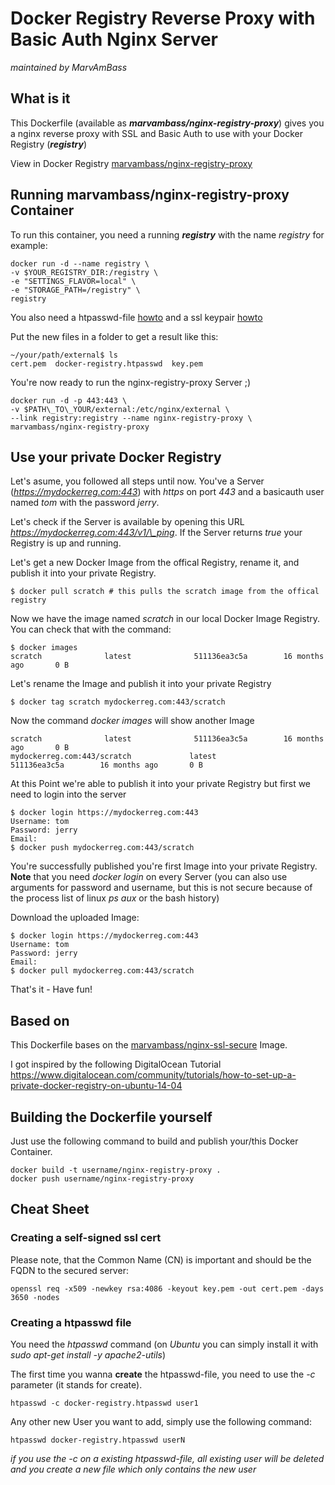 # Docker Registry Reverse Proxy with Basic Auth Nginx Server
_maintained by MarvAmBass_

## What is it

This Dockerfile (available as ___marvambass/nginx-registry-proxy___) gives you a nginx reverse proxy with SSL and Basic Auth to use with your Docker Registry (___registry___)

View in Docker Registry [marvambass/nginx-registry-proxy](https://registry.hub.docker.com/u/marvambass/nginx-registry-proxy/)

## Running marvambass/nginx-registry-proxy Container 

To run this container, you need a running ___registry___ with the name _registry_ for example:

    docker run -d --name registry \
    -v $YOUR_REGISTRY_DIR:/registry \
    -e "SETTINGS_FLAVOR=local" \
    -e "STORAGE_PATH=/registry" \
    registry

You also need a htpasswd-file [howto](#creating-a-htpasswd-file) and a ssl keypair [howto](#creating-a-self-signed-ssl-cert)

Put the new files in a folder to get a result like this:

    ~/your/path/external$ ls
    cert.pem  docker-registry.htpasswd  key.pem

You're now ready to run the nginx-registry-proxy Server ;)

    docker run -d -p 443:443 \
    -v $PATH\_TO\_YOUR/external:/etc/nginx/external \
    --link registry:registry --name nginx-registry-proxy \
    marvambass/nginx-registry-proxy

## Use your private Docker Registry

Let's asume, you followed all steps until now. You've a Server (_https://mydockerreg.com:443_) with _https_ on port _443_ and a basicauth user named _tom_ with the password _jerry_.

Let's check if the Server is available by opening this URL _https://mydockerreg.com:443/v1/\_ping_. If the Server returns _true_ your Registry is up and running.

Let's get a new Docker Image from the offical Registry, rename it, and publish it into your private Registry.

    $ docker pull scratch # this pulls the scratch image from the offical registry

Now we have the image named _scratch_ in our local Docker Image Registry. You can check that with the command:

    $ docker images
    scratch              latest              511136ea3c5a        16 months ago       0 B

Let's rename the Image and publish it into your private Registry

    $ docker tag scratch mydockerreg.com:443/scratch

Now the command _docker images_ will show another Image

    scratch              latest              511136ea3c5a        16 months ago       0 B
    mydockerreg.com:443/scratch             latest              511136ea3c5a        16 months ago       0 B

At this Point we're able to publish it into your private Registry but first we need to login into the server

    $ docker login https://mydockerreg.com:443
    Username: tom
    Password: jerry
    Email: 
    $ docker push mydockerreg.com:443/scratch

You're successfully published you're first Image into your private Registry.
__Note__ that you need _docker login_ on every Server (you can also use arguments for password and username, but this is not secure because of the process list of linux _ps aux_ or the bash history)

Download the uploaded Image:

    $ docker login https://mydockerreg.com:443
    Username: tom
    Password: jerry
    Email: 
    $ docker pull mydockerreg.com:443/scratch
    
That's it - Have fun!
    
## Based on

This Dockerfile bases on the [marvambass/nginx-ssl-secure](https://registry.hub.docker.com/u/marvambass/nginx-ssl-secure) Image.

I got inspired by the following DigitalOcean Tutorial [https://www.digitalocean.com/community/tutorials/how-to-set-up-a-private-docker-registry-on-ubuntu-14-04
](https://www.digitalocean.com/community/tutorials/how-to-set-up-a-private-docker-registry-on-ubuntu-14-04)

## Building the Dockerfile yourself

Just use the following command to build and publish your/this Docker Container.

    docker build -t username/nginx-registry-proxy .
    docker push username/nginx-registry-proxy

## Cheat Sheet

### Creating a self-signed ssl cert

Please note, that the Common Name (CN) is important and should be the FQDN to the secured server:

    openssl req -x509 -newkey rsa:4086 -keyout key.pem -out cert.pem -days 3650 -nodes

### Creating a htpasswd file

You need the _htpasswd_ command (on _Ubuntu_ you can simply install it with _sudo apt-get install -y apache2-utils_)

The first time you wanna __create__ the htpasswd-file, you need to use the _-c_ parameter (it stands for create).

    htpasswd -c docker-registry.htpasswd user1

Any other new User you want to add, simply use the following command:

    htpasswd docker-registry.htpasswd userN

_if you use the -c on a existing htpasswd-file, all existing user will be deleted and you create a new file which only contains the new user_

